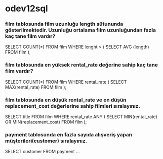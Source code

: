 # odev12sql

### film tablosunda film uzunluğu length sütununda gösterilmektedir. Uzunluğu ortalama film uzunluğundan fazla kaç tane film vardır?
SELECT COUNT(*) FROM film
WHERE lenght >
( 
  SELECT AVG (length) FROM film
);
### film tablosunda en yüksek rental_rate değerine sahip kaç tane film vardır?
SELECT COUNT(*) FROM film
WHERE rental_rate
( 
  SELECT MAX(rental_rate) FROM film
);
### film tablosunda en düşük rental_rate ve en düşün replacement_cost değerlerine sahip filmleri sıralayınız.
SELECT title FROM film
WHERE rental_rate ANY
( 
  SELECT MIN(rental_rate) OR MIN(replacement_cost) FROM film
);
### payment tablosunda en fazla sayıda alışveriş yapan müşterileri(customer) sıralayınız.
SELECT customer FROM payment
...
